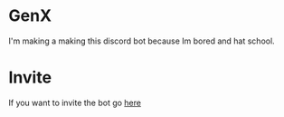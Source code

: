 # GenX

I'm making a making this discord bot because Im bored and hat school.

# Invite 

If you want to invite the bot go [here](http://localhost:4200/)
